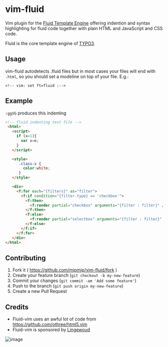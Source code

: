 # vim-fluid

Vim plugin for the [Fluid Template Engine](https://en.wikipedia.org/wiki/TYPO3_Flow#Fluid_template_engine) offering indention and syntax highlighting for fluid code together with plain HTML and JavaScript and CSS code.

Fluid is the core template engine of [TYPO3](http://typo3.org).

## Usage

vim-fluid autodetects .fluid files but in most cases your files will end
with ```.html```, so you should set a modeline on top of your file. E.g.:

```
<!-- vim: set ft=fluid :-->
```

## Example

```:ggVG``` produces this indenting

```html
<!-- fluid indenting test file -->
 <html>
   <script>
     if (x=1){
       var x=e;
     }
   </script>

   <style>
      .class-x {
        color:white;
      }
   </style>

   <div>
     <f:for each="{filters}" as="filter">
       <f:if condition="{filter.type} == 'checkbox'">
         <f:then>
           <f:render partial="checkbox" arguments="{filter : filter}" />
         </f:then>
         <f:else>
           <f:render partial="selectbox" arguments="{filter : filter}" />
         </f:else>
       </f:if>
     </f:for>
   </div>
</html>
```

## Contributing
1. Fork it ( https://github.com/mipmip/vim-fluid/fork )
2. Create your feature branch (`git checkout -b my-new-feature`)
3. Commit your changes (`git commit -am 'Add some feature'`)
4. Push to the branch (`git push origin my-new-feature`)
5. Create a new Pull Request

## Credits
- Fluid-vim uses an awful lot of code from https://github.com/othree/html5.vim
- Fluid-vim is sponsored by [Lingewoud](http://lingewoud.com)

![image](http://picdrop.t3lab.com/yCWqnH5FWq.png)
